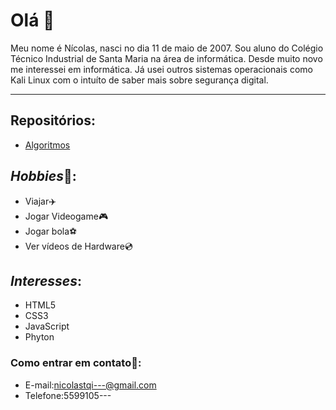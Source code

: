 # Olá 👋
Meu nome é Nícolas, nasci no dia 11 de maio de 2007.
Sou aluno do Colégio Técnico Industrial de Santa Maria na área de informática.
Desde muito novo me interessei em informática. Já usei outros sistemas operacionais como Kali Linux com o intuíto de saber mais sobre segurança digital.

--- 
## Repositórios:
* [Algoritmos](https://github.com/NicolasZimmer2/Algoritmos)


## *Hobbies*🚀:
 * Viajar✈️
 * Jogar Videogame🎮
 * Jogar bola⚽
 * Ver vídeos de Hardware💿
 
 
## *Interesses*:

* HTML5
* CSS3
* JavaScript
* Phyton
 


### Como entrar em contato📇:
* E-mail:nicolastqi---@gmail.com
* Telefone:5599105---




